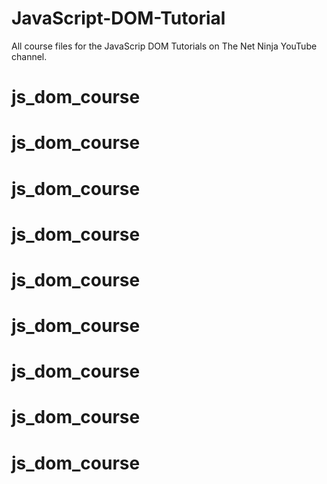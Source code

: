 # JavaScript-DOM-Tutorial
All course files for the JavaScrip DOM Tutorials on The Net Ninja YouTube channel.
# js_dom_course
# js_dom_course
# js_dom_course
# js_dom_course
# js_dom_course
# js_dom_course
# js_dom_course
# js_dom_course
# js_dom_course
